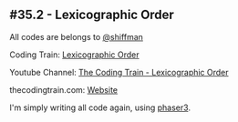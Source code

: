 ## #35.2 - Lexicographic Order
All codes are belongs to [@shiffman](https://github.com/shiffman)

Coding Train: [Lexicographic Order](https://github.com/CodingTrain/website/tree/master/CodingChallenges/CC_035.2_LexicographicOrder)

Youtube Channel: [The Coding Train - Lexicographic Order](https://www.youtube.com/watch?v=goUlyp4rwiU&index=40&list=PLRqwX-V7Uu6ZiZxtDDRCi6uhfTH4FilpH)

thecodingtrain.com: [Website](https://thecodingtrain.com/CodingChallenges/035.2-tsp.html)

I'm simply writing all code again, using [phaser3](https://phaser.io/).

![]()
